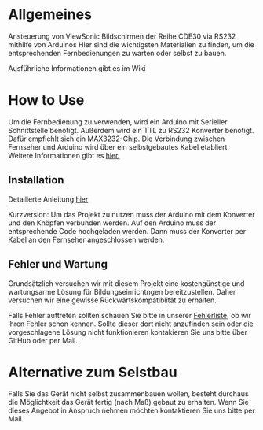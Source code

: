 # Allgemeines
Ansteuerung von ViewSonic Bildschirmen der Reihe CDE30 via RS232 mithilfe von Arduinos
Hier sind die wichtigsten Materialien zu finden, um die entsprechenden Fernbedienungen zu warten oder selbst zu bauen.

Ausführliche Informationen gibt es im Wiki
# How to Use 
Um die Fernbedienung zu verwenden, wird ein Arduino mit Serieller Schnittstelle benötigt.
Außerdem wird ein TTL zu RS232 Konverter benötigt. Dafür empfiehlt sich ein MAX3232-Chip.
Die Verbindung zwischen Fernseher und Arduino wird über ein selbstgebautes Kabel etabliert.
Weitere Informationen gibt es [hier.](https://github.com/SaldTechTeam/rs232fernseher-fernbedienung/wiki/hardwarepezifikation)

## Installation
Detailierte Anleitung [hier](https://github.com/SaldTechTeam/rs232fernseher-fernbedienung/wiki/hardwarepezifikation)

Kurzversion:
Um das Projekt zu nutzen muss der Arduino mit dem Konverter und den Knöpfen verbunden werden.
Auf den Arduino muss der entsprechende Code hochgeladen werden.
Dann muss der Konverter per Kabel an den Fernseher angeschlossen werden.

## Fehler und Wartung
Grundsätzlich versuchen wir mit diesem Projekt eine kostengünstige und wartungsarme Lösung für Bildungseinrichtngen bereitzustellen.
Daher versuchen wir eine gewisse Rückwärtskompatiblität zu erhalten.

Falls Fehler auftreten sollten schauen Sie bitte in unserer [Fehlerliste](https://github.com/SaldTechTeam/rs232fernseher-fernbedienung/wiki/fehler), ob wir ihren Fehler schon kennen.
Sollte dieser dort nicht anzufinden sein oder die vorgeschlagene Lösung nicht funktionieren kontakieren Sie uns bitte über GitHub oder per Mail.

# Alternative zum Selstbau
Falls Sie das Gerät nicht selbst zusammenbauen wollen, besteht durchaus die Möglichtkeit das Gerät fertig (nach Maß) gebaut zu erhalten.
Wenn Sie dieses Angebot in Anspruch nehmen möchten kontaktieren Sie uns bitte per Mail.
